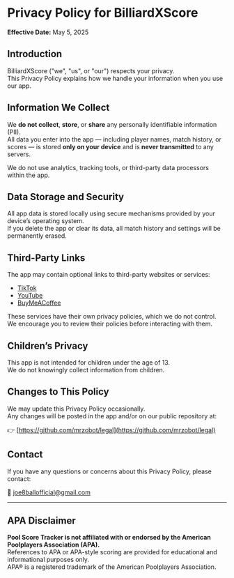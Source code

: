 # Privacy Policy for BilliardXScore

**Effective Date:** May 5, 2025

## Introduction  
BilliardXScore ("we", "us", or "our") respects your privacy.  
This Privacy Policy explains how we handle your information when you use our app.

## Information We Collect  
We **do not collect**, **store**, or **share** any personally identifiable information (PII).  
All data you enter into the app — including player names, match history, or scores — is stored **only on your device** and is **never transmitted** to any servers.

We do not use analytics, tracking tools, or third-party data processors within the app.

## Data Storage and Security  
All app data is stored locally using secure mechanisms provided by your device’s operating system.  
If you delete the app or clear its data, all match history and settings will be permanently erased.

## Third-Party Links  
The app may contain optional links to third-party websites or services:

- [TikTok](https://tiktok.com)
- [YouTube](https://youtube.com)
- [BuyMeACoffee](https://buymeacoffee.com)

These services have their own privacy policies, which we do not control.  
We encourage you to review their policies before interacting with them.

## Children’s Privacy  
This app is not intended for children under the age of 13.  
We do not knowingly collect information from children.

## Changes to This Policy  
We may update this Privacy Policy occasionally.  
Any changes will be posted in the app and/or on our public repository at:

👉 [https://github.com/mrzobot/legal](https://github.com/mrzobot/legal)

## Contact  
If you have any questions or concerns about this Privacy Policy, please contact:

📧 joe8ballofficial@gmail.com

---

## APA Disclaimer  
**Pool Score Tracker is not affiliated with or endorsed by the American Poolplayers Association (APA).**  
References to APA or APA-style scoring are provided for educational and informational purposes only.  
APA® is a registered trademark of the American Poolplayers Association.
